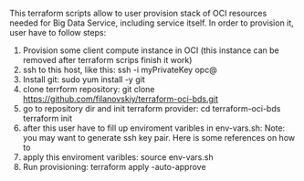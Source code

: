 This terraform scripts allow to user provision stack of OCI resources needed for Big Data Service, including service itself.
In order to provision it, user have to follow steps:
1) Provision some client compute instance in OCI (this instance can be removed after terraform scrips finish it work)
2) ssh to this host, like this:
ssh -i myPrivateKey opc@<ip address>
3) Install git:
sudo yum install -y git
4) clone terrform repository:
git clone https://github.com/filanovskiy/terraform-oci-bds.git
5) go to repository dir and init terraform provider:
cd  terraform-oci-bds
terraform init
6) after this user have to fill up enviroment varibles in env-vars.sh:
Note: you may want to generate ssh key pair. Here is some references on how to
7) apply this enviroment varibles:
source env-vars.sh
8) Run provisioning:
terraform apply -auto-approve